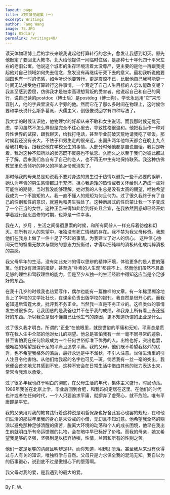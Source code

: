 ```yaml
---
layout: page
title: 幻灭兼觉醒集（一）
excerpt: Writings
author: Fang Wang
image: 75.JPG
tags: USdiary
permalink: /writings40/
---
```


读天体物理博士后的学长来跟我说起他打算转行的念头，愈发让我感到幻灭。原先他敲定了要回北大教书，北大给他提供一间临时住宿，是那种七十年代四十平米左右的老旧公寓。他说这个城市的生存环境活着太没尊严，更主要的是他一再跟我提起他对自己领域如何失去信念，愈发没有再继续研究下去的意义。最初我听说他要回国也有一时的伤感，如今听说他要转行，更是震惊不已，比起他自己我可能更一时间无法接受他打算转行这件事情，一个笃定了自己人生目标的人怎么能改变呢？我甚至感到委屈，仿佛我才是被崇高理想背叛的受害者。他说起自己和自己的同行，说自己读的postdoc（博士后）是postdog（博士狗）。学长永远用“它”来形容别人，他的字典里没有人字旁的他。然而它花了那么多时间在物理上，这时候你要和学长说什么斯多葛派，犬儒主义，倒很像说回字有四种写法了。

我大学的时候认识他，他物理学的好却从来不敢和女生说话。而我那时候无忧无虑，学习虽然不怎么样但是完全不往心里去，导致性格很温和。他把我当作一种对异性世界的试探，跟我聊天，给我打电话，甚至毕业前破天荒地请我吃了顿饭。那时候我还没有长大，不怯于和男生走的很亲近。出国头两年他每天都会在晚上九点给我打电话，跟我说他在学校发生的事情。大部分时候他都是自说自话，我只是听着。我对这种不知所以的状态既不反感也不依恋。久而久之以至于我们对彼此都过于了解。后来我们各自有了自己的恋人，也不再无中生有地保持联系。我这种仿佛教堂里负责倾听的神父的神圣身份就消失了。

那时候我的母亲总是劝说我不要对身边的男生过于热情以避免一些不必要的误解，她认为年青的男生感情都过于充沛，担心我逾矩的热情或者关怀给别人造成一些对可能性的期待，当时我没能够理解。她对我的人生总是没有太高的期望，唯独希望我成为一个不逾矩的人。我一直不懂人的规矩为何且何为。过了很久我终于有了自己的性别和性的意识，就避免和男生独处了。这种断层式的性启蒙让我一下子变成了一个正当的女性，这种正当来得如此恰到好处且合宜，在我依然困惑却已经开始学着践行隐忍苦修的时期，也算是一件幸事。

我在人，岁月 ，生活之间徘徊思索的时候，和所有同龄人一样充斥着彷徨和幻灭。在所有对人的失望中，唯独没有死亡情绪的存在。我不禁为我父母称奇。我想他们在我身上做了一件十足了不起的事情，为我建立了对人的信心。 这种信心协同天性的慵懒无数次与颓败的意志力抗衡过，才得以把纯粹的消极转化成纯粹消极的美感。

我父母早年的生活，没有如此充沛的得以思辨的精神环境，体验更多的是人世的藩篱。他们没有艰深的措辞，甚至连“朴素的人生观”都谈不上。然而他们虽然不具备足够的理性和驾驭理性的能力，但是至少从独一的生活经验中得知这应当是个足够好的东西。

在我十几岁的时候我也热爱写作，偶尔也能有一篇像样的文章。有一年稀里糊涂地当上了学校的文学社社长，在课余负责出版学校的报刊。我自然是很开心的。而我爸知道后雷霆大发，批评我不务正业。当然我一直是不务正业的。这样类似的事情发生过很多次。让我困惑的是我爸也并不在乎我的成绩，和我身上所有看上去还挺好的东西。所以我总是很不懂自己让他生气的原因，更不知道所谓的正业是什么。

过了很久我才明白，所谓的“正业”在他眼里，就是世俗的平庸和无知。平庸总是贯穿在我人生中全部的他对女儿的期望。他总是害怕我有一丝一毫不同寻常的迹象，甚至害怕我在任何阶段成为一个任何世俗标准下优秀的人。出格也好，突出也罢，他唯独的希望是我十足的平庸且追求平庸。我的父母，他们既不希望我格外的优秀，也不希望我格外的落后，最好永远是中不溜秋，不引人注意。世俗生活里的引人注目令他害怕。从他们给我起的名字也可见一斑。倘若我有一丝一毫的突出，我爸便会首先地尤其感到不安。这种不安会在日常生活中借由其他的张力表达出来，常常令我难以承受。

过了很多年我也终于明白的彻底，在父母生活的年代，集体主义盛行，时局动荡。1989年我爸在北京上学，毕业后回到合肥，和我妈妈定居在这里。在他们的时代也许或者在任何时代，一个人只要追求平庸，就摒弃了虚荣心，就不危险。唯有平庸即是平安。

我的父亲用对我的教育践行着这种说是明哲保身也好舍此妄心也罢的规矩，在和他们生活的那些年里我的身心是未受戒的小僧，无幻且不知幻意。他希望我全然的糊涂以避免那种足够清醒的痛苦，脱离大环境的动荡和个人的成长困境，他早在我出生前就明白所有命运馈赠的礼物，会在暗中早已标好了价格。而我的母亲，她又希望我足够的坚强，坚强到足以摈弃娇嗔，性情，兰因和所有的性别之苦。

他们一定是足够的清醒且明辨是非。而你知道，明辨即堕落。甚至我从来没有获得过与人有关的知识，唯独科学与自然。父母只是力求保全我的混沌无知。我自以为的历事锻心，说到底不过是傲慢心下的堕落啊。

我父母对我的爱，是我遇到的最大的爱。



****

By F. W. 
